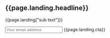 <section class="home-hero"> <!--HOME HERO-->
  <h1 class="handdrawn main-header right-header">{{page.landing.headline}}</h1>
  <div class="col-xs-12 col-sm-5 col-sm-offset-7 col-lg-4 col-lg-offset-8 hero-content">
    <p>{{page.landing["sub text"]}}</p>
    <form id="landing-form">
      <input type="email" placeholder="Your email address">
      <a class="btn btn-red" onclick="submitForm()" style="max-width: none !important"><span>{{page.landing.cta}}</span></a>
    </form>
  </div>
</section>
